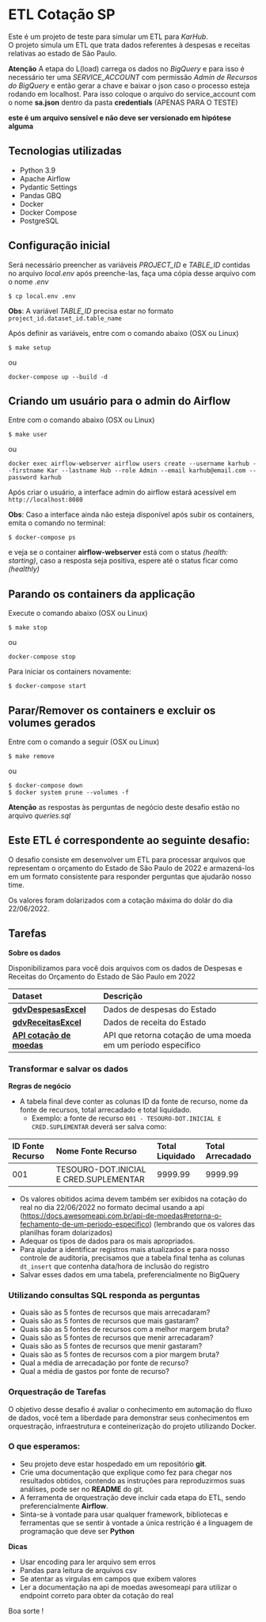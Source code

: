 # ETL Cotação SP

Este é um projeto de teste para simular um ETL para *KarHub*. \
O projeto simula um ETL que trata dados referentes à despesas e receitas relativas ao estado de São Paulo.

**Atenção**
A etapa do L(load) carrega os dados no *BigQuery* e para isso é necessário ter uma *SERVICE_ACCOUNT* com permissão *Admin de Recursos do BigQuery* e então gerar a chave e baixar o json
caso o processo esteja rodando em localhost. Para isso coloque o arquivo do service_account com o nome **sa.json** dentro da pasta **credentials** (APENAS PARA O TESTE)

**este é um arquivo sensível e não deve ser versionado em hipótese alguma**

## Tecnologias utilizadas

- Python 3.9
- Apache Airflow
- Pydantic Settings
- Pandas GBQ
- Docker
- Docker Compose
- PostgreSQL

## Configuração inicial

Será necessário preencher as variáveis *PROJECT_ID* e *TABLE_ID* contidas no arquivo *local.env*
após preenche-las, faça uma cópia desse arquivo com o nome *.env*

`$ cp local.env .env`

**Obs**: A variável *TABLE_ID* precisa estar no formato `project_id.dataset_id.table_name`

Após definir as variáveis, entre com o comando abaixo (OSX ou Linux)

`$ make setup`

ou

`docker-compose up --build -d`

## Criando um usuário para o admin do Airflow

Entre com o comando abaixo (OSX ou Linux)

`$ make user`

ou

`docker exec airflow-webserver airflow users create --username karhub --firstname Kar --lastname Hub --role Admin --email karhub@email.com --password karhub`

Após criar o usuário, a interface admin do airflow estará acessível em `http://localhost:8080`

**Obs**: Caso a interface ainda não esteja disponível após subir os containers, emita o comando no terminal:

`$ docker-compose ps`

e veja se o container **airflow-webserver**
está com o status *(health: starting)*, caso a resposta seja positiva, espere até o status ficar como *(healthly)*

## Parando os containers da applicação

Execute o comando abaixo (OSX ou Linux)

`$ make stop`

ou

`docker-compose stop`

Para iniciar os containers novamente:

`$ docker-compose start`

## Parar/Remover os containers e excluir os volumes gerados

Entre com o comando a seguir (OSX ou Linux)

`$ make remove`

ou

```
$ docker-compose down
$ docker system prune --volumes -f

```

**Atenção** as respostas às perguntas de negócio deste desafio estão no arquivo *queries.sql*

## Este ETL é correspondente ao seguinte desafio:

O desafio consiste em desenvolver um ETL para processar arquivos que representam o orçamento do Estado de São Paulo de 2022 e armazená-los em um formato consistente para responder perguntas que ajudarão nosso time.

Os valores foram dolarizados com a cotação máxima do dolár do dia 22/06/2022.

## Tarefas

**Sobre os dados**

Disponibilizamos para você dois arquivos com os dados de Despesas e Receitas do Orçamento do Estado de São Paulo em 2022

| Dataset | Descrição      |
| :---  | :---      |
|[**gdvDespesasExcel**](./gdvDespesasExcel.csv) | Dados de despesas do Estado |
|[**gdvReceitasExcel**](./gdvReceitasExcel.csv) | Dados de receita do Estado |
|[**API cotação de moedas**](https://docs.awesomeapi.com.br/api-de-moedas#retorna-o-fechamento-de-um-periodo-especifico) | API que retorna cotação de uma moeda em um período especifico |


### Transformar e salvar os dados

**Regras de negócio**

* A tabela final deve conter as colunas ID da fonte de recurso, nome da fonte de recursos, total arrecadado e total liquidado.
    - Exemplo: a fonte de recurso `001 - TESOURO-DOT.INICIAL E CRED.SUPLEMENTAR` deverá ser salva como:

| ID Fonte Recurso | Nome Fonte Recurso| Total Liquidado | Total Arrecadado |
| :---  | :---      | :---  | :---  |
| 001 | TESOURO-DOT.INICIAL E CRED.SUPLEMENTAR | 9999.99 | 9999.99 |

* Os valores obitidos acima devem também ser exibidos na cotação do real no dia 22/06/2022 no formato decimal usando a api (https://docs.awesomeapi.com.br/api-de-moedas#retorna-o-fechamento-de-um-periodo-especifico) (lembrando que os valores das planilhas foram dolarizados)
* Adequar os tipos de dados para os mais apropriados.
* Para ajudar a identificar registros mais atualizados e para nosso controle de auditoria, precisamos que a tabela final tenha as colunas `dt_insert` que contenha data/hora de inclusão do registro
* Salvar esses dados em uma tabela, preferencialmente no BigQuery


### Utilizando consultas SQL responda as perguntas
* Quais são as 5 fontes de recursos que mais arrecadaram?
* Quais são as 5 fontes de recursos que mais gastaram?
* Quais são as 5 fontes de recursos com a melhor margem bruta?
* Quais são as 5 fontes de recursos que menir arrecadaram?
* Quais são as 5 fontes de recursos que menir gastaram?
* Quais são as 5 fontes de recursos com a pior margem bruta?
* Qual a média de arrecadação por fonte de recurso?
* Qual a média de gastos por fonte de recurso?


### Orquestração de Tarefas
O objetivo desse desafio é avaliar o conhecimento em automação do fluxo de dados, você tem a liberdade para demonstrar seus conhecimentos em orquestração, infraestrutura e conteinerização do projeto utilizando Docker.

### O que esperamos:
* Seu projeto deve estar hospedado em um repositório **git**.
* Crie uma documentação que explique como fez para chegar nos resultados obtidos, contendo as instruções para reproduzirmos suas análises, pode ser no **README** do git.
* A ferramenta de orquestração deve incluir cada etapa do ETL, sendo preferencialmente **Airflow**.
* Sinta-se à vontade para usar qualquer framework, bibliotecas e ferramentas que se sentir à vontade a única restrição é a linguagem de programação que deve ser **Python**

**Dicas**
* Usar encoding para ler arquivo sem erros
* Pandas para leitura de arquivos csv
* Se atentar as virgulas em campos que exibem valores
* Ler a documentação na api de moedas awesomeapi para utilizar o endpoint correto para obter da cotação do real

Boa sorte !